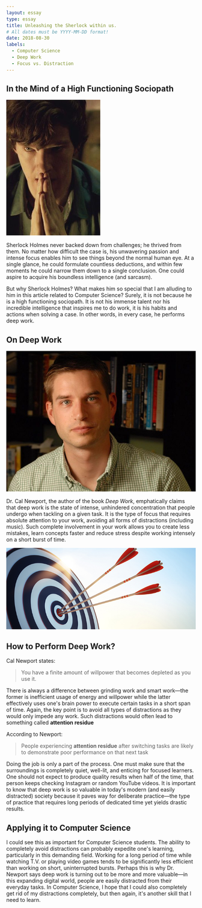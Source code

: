```yaml
---
layout: essay
type: essay
title: Unleashing the Sherlock within us.
# All dates must be YYYY-MM-DD format!
date: 2018-08-30
labels:
  - Computer Science
  - Deep Work
  - Focus vs. Distraction
---
```


## In the Mind of a High Functioning Sociopath

<img class="ui small left floated image" src="../images/sherlock/MindPalaceV2.jpg">

Sherlock Holmes never backed down from challenges; he thrived from them. No matter how difficult the case is, his unwavering passion and intense focus enables him to see things beyond the normal human eye. At a single glance, he could formulate countless deductions, and within few moments he could narrow them down to a single conclusion. One could aspire to acquire his boundless intelligence (and sarcasm).

But why Sherlock Holmes? What makes him so special that I am alluding to him in this article related to Computer Science? Surely, it is not because he is a high functioning sociopath. It is not his immense talent nor his incredible intelligence that inspires me to do work, it is his habits and actions when solving a case. In other words, in every case, he performs deep work.

## On Deep Work

<img class="ui medium right floated image" src="../images/sherlock/Newport.jpg">

Dr. Cal Newport, the author of the book *Deep Work*, emphatically claims that deep work is the state of intense, unhindered concentration that people undergo when tackling on a given task. It is the type of focus that requires absolute attention to your work, avoiding all forms of distractions (including music). Such complete involvement in your work allows you to create less mistakes, learn concepts faster and reduce stress despite working intensely on a short burst of time.

<img class="ui medium right floated image" src="../images/sherlock/Focus.jpg">

## How to Perform Deep Work?

Cal Newport states:
> You have a finite amount of willpower that becomes depleted as you use it.

There is always a difference between grinding work and smart work—the former is inefficient usage of energy and willpower while the latter effectively uses one's brain power to execute certain tasks in a short span of time. Again, the key point is to avoid all types of distractions as they would only impede any work. Such distractions would often lead to something called **attention residue**

According to Newport:
> People experiencing **attention residue** after switching tasks are likely to demonstrate poor performance on that next task

Doing the job is only a part of the process. One must make sure that the surroundings is completely quiet, well-lit, and enticing for focused learners. One should not expect to produce quality results when half of the time, that person keeps checking Instagram or random YouTube videos. It is important to know that deep work is so valuable in today's modern (and easily distracted) society because it paves way for deliberate practice—the type of practice that requires long periods of dedicated time yet yields drastic results.

## Applying it to Computer Science

I could see this as important for Computer Science students. The ability to completely avoid distractions can probably expedite one's learning, particularly in this demanding field. Working for a long period of time while watching T.V. or playing video games tends to be significantly less efficient than working on short, uninterrupted bursts. Perhaps this is why Dr. Newport says deep work is turning out to be more and more valuable—in this expanding digital world, people are easily distracted from their everyday tasks. In Computer Science, I hope that I could also completely get rid of my distractions completely, but then again, it's another skill that I need to learn.

